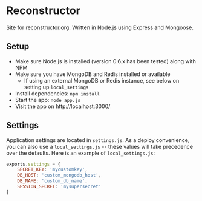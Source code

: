 Reconstructor
==============
Site for reconstructor.org.  Written in Node.js using Express and Mongoose.

Setup
-----
* Make sure Node.js is installed (version 0.6.x has been tested) along with NPM
* Make sure you have MongoDB and Redis installed or available
  * If using an external MongoDB or Redis instance, see below on setting up `local_settings`
* Install dependencies: `npm install`
* Start the app: `node app.js`
* Visit the app on http://localhost:3000/

Settings
--------
Application settings are located in `settings.js`.  As a deploy convenience, you can also use a `local_settings.js` -- these values will take precedence over the defaults.  Here is an example of `local_settings.js`:

```javascript
exports.settings = {
    SECRET_KEY: 'mycustomkey',
    DB_HOST: 'custom_mongodb_host',
    DB_NAME: 'custom_db_name',
    SESSION_SECRET: 'mysupersecret'
}
```
